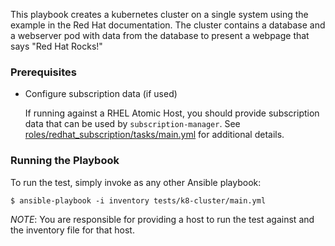 This playbook creates a kubernetes cluster on a single system using the
example in the Red Hat documentation.  The cluster contains a database
and a webserver pod with data from the database to present a webpage that
says "Red Hat Rocks!"

### Prerequisites
  - Configure subscription data (if used)

    If running against a RHEL Atomic Host, you should provide subscription
    data that can be used by `subscription-manager`.  See
    [roles/redhat_subscription/tasks/main.yml](/roles/redhat_subscription/tasks/main.yml) for additional details.

### Running the Playbook

To run the test, simply invoke as any other Ansible playbook:

```
$ ansible-playbook -i inventory tests/k8-cluster/main.yml
```

*NOTE*: You are responsible for providing a host to run the test against and the
inventory file for that host.
